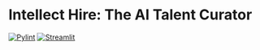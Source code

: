 # Intellect Hire: The AI Talent Curator

[![Pylint](https://github.com/Rishav1996/Intellect-Hire-App/actions/workflows/pylint.yml/badge.svg)](https://github.com/Rishav1996/Intellect-Hire-App/actions/workflows/pylint.yml)
<a href='https://intellect-hire-app.streamlit.app/' target="_blank"><img alt='Streamlit' src='https://img.shields.io/badge/Streamlit-100000?style=flat&logo=Streamlit&logoColor=FB4242&labelColor=black&color=000000'/></a>